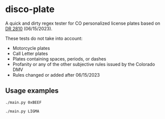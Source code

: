 # disco-plate
A quick and dirty regex tester for CO personalized license plates based on [DR 2810](https://dmv.colorado.gov/sites/dmv/files/documents/DR2810.pdf) (06/15/2023).

These tests do not take into account:
* Motorcycle plates
* Call Letter plates
* Plates containing spaces, periods, or dashes
* Profanity or any of the other subjective rules issued by the Colorado DMV
* Rules changed or added after 06/15/2023

## Usage examples
```
./main.py 0xBEEF
```

```
./main.py LIGMA
```